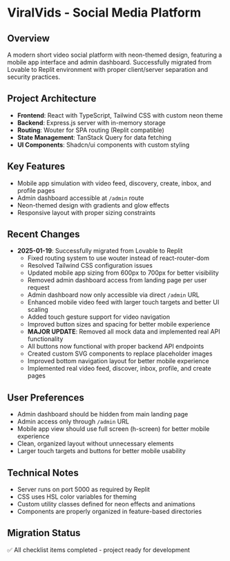 # ViralVids - Social Media Platform

## Overview
A modern short video social platform with neon-themed design, featuring a mobile app interface and admin dashboard. Successfully migrated from Lovable to Replit environment with proper client/server separation and security practices.

## Project Architecture
- **Frontend**: React with TypeScript, Tailwind CSS with custom neon theme
- **Backend**: Express.js server with in-memory storage
- **Routing**: Wouter for SPA routing (Replit compatible)
- **State Management**: TanStack Query for data fetching
- **UI Components**: Shadcn/ui components with custom styling

## Key Features
- Mobile app simulation with video feed, discovery, create, inbox, and profile pages
- Admin dashboard accessible at `/admin` route
- Neon-themed design with gradients and glow effects
- Responsive layout with proper sizing constraints

## Recent Changes
- **2025-01-19**: Successfully migrated from Lovable to Replit
  - Fixed routing system to use wouter instead of react-router-dom
  - Resolved Tailwind CSS configuration issues
  - Updated mobile app sizing from 600px to 700px for better visibility
  - Removed admin dashboard access from landing page per user request
  - Admin dashboard now only accessible via direct `/admin` URL
  - Enhanced mobile video feed with larger touch targets and better UI scaling
  - Added touch gesture support for video navigation
  - Improved button sizes and spacing for better mobile experience
  - **MAJOR UPDATE**: Removed all mock data and implemented real API functionality
  - All buttons now functional with proper backend API endpoints
  - Created custom SVG components to replace placeholder images
  - Improved bottom navigation layout for better mobile experience
  - Implemented real video feed, discover, inbox, profile, and create pages

## User Preferences
- Admin dashboard should be hidden from main landing page
- Admin access only through `/admin` URL
- Mobile app view should use full screen (h-screen) for better mobile experience
- Clean, organized layout without unnecessary elements
- Larger touch targets and buttons for better mobile usability

## Technical Notes
- Server runs on port 5000 as required by Replit
- CSS uses HSL color variables for theming
- Custom utility classes defined for neon effects and animations
- Components are properly organized in feature-based directories

## Migration Status
✅ All checklist items completed - project ready for development